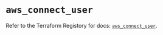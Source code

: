 # `aws_connect_user`

Refer to the Terraform Registory for docs: [`aws_connect_user`](https://registry.terraform.io/providers/hashicorp/aws/5.30.0/docs/resources/connect_user).
